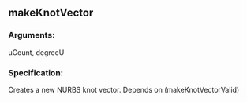 ## makeKnotVector
### Arguments: 
uCount, degreeU
### Specification: 
Creates a new NURBS knot vector. Depends on (makeKnotVectorValid)
